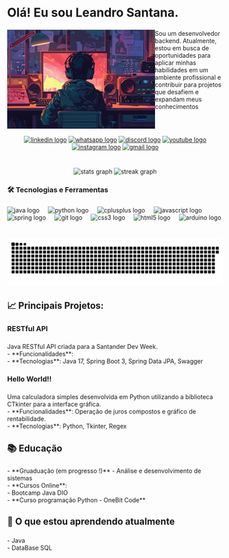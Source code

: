 <h1 align="left">Olá! Eu sou Leandro Santana.</h1>

###

<img align="left" height="230" src="img/imgProg.jpg"  />

###

<p align="left">Sou um desenvolvedor backend. Atualmente, estou em busca de oportunidades para aplicar minhas habilidades em um ambiente profissional e contribuir para projetos que desafiem e expandam meus conhecimentos</p>

###

<br clear="both">
<br>
<div align="center">
   <a href="https://www.linkedin.com/in/leandro-edvan/" target="_blank" ><img src="https://img.shields.io/static/v1?message=LinkedIn&logo=linkedin&label=&color=0077B5&logoColor=white&labelColor=&style=for-the-badge" height="32" alt="linkedin logo"  /></a>
  <a href="https://wa.me/71983968330" target="_blank"><img src="https://img.shields.io/static/v1?message=Whatsapp&logo=whatsapp&label=&color=25D366&logoColor=white&labelColor=&style=for-the-badge" height="32" alt="whatsapp logo"  /></a>
  <a href="" target="_blank"><img src="https://img.shields.io/static/v1?message=Discord&logo=discord&label=&color=7289DA&logoColor=white&labelColor=&style=for-the-badge" height="32" alt="discord logo"  /></a>
  <a href="" target="_blank"><img src="https://img.shields.io/static/v1?message=Youtube&logo=youtube&label=&color=FF0000&logoColor=white&labelColor=&style=for-the-badge" height="32" alt="youtube logo"  /></a>
  <a href="" target="_blank"><img src="https://img.shields.io/static/v1?message=Instagram&logo=instagram&label=&color=E4405F&logoColor=white&labelColor=&style=for-the-badge" height="32" alt="instagram logo"  /></a>
  <a href="" target="_blank"><img src="https://img.shields.io/static/v1?message=Gmail&logo=gmail&label=&color=D14836&logoColor=white&labelColor=&style=for-the-badge" height="32" alt="gmail logo"  /></a>
</div>

###

<br clear="both">

<div align="center">
  <img src="https://github-readme-stats.vercel.app/api?username=LeandroEdv&hide_title=false&hide_rank=false&show_icons=true&include_all_commits=true&count_private=true&disable_animations=false&theme=default&locale=en&hide_border=false" height="150" alt="stats graph"  />
  <img src="https://streak-stats.demolab.com?user=LeandroEdv&locale=en&mode=daily&theme=default&hide_border=false&border_radius=5" height="150" alt="streak graph"  />
</div>

###

<h3 align="left">🛠️ Tecnologias e Ferramentas</h3>

###

<div align="left">
  <img src="https://cdn.jsdelivr.net/gh/devicons/devicon/icons/java/java-original.svg" height="30" alt="java logo"  />
  <img width="12" />
  <img src="https://cdn.jsdelivr.net/gh/devicons/devicon/icons/python/python-original.svg" height="30" alt="python logo"  />
  <img width="12" />
  <img src="https://cdn.jsdelivr.net/gh/devicons/devicon/icons/cplusplus/cplusplus-original.svg" height="30" alt="cplusplus logo"  />
  <img width="12" />
  <img src="https://cdn.jsdelivr.net/gh/devicons/devicon/icons/javascript/javascript-original.svg" height="30" alt="javascript logo"  />
  <img width="12" />
  <img src="https://cdn.jsdelivr.net/gh/devicons/devicon/icons/spring/spring-original.svg" height="30" alt="spring logo"  />
  <img width="12" />
  <img src="https://cdn.jsdelivr.net/gh/devicons/devicon/icons/git/git-original.svg" height="30" alt="git logo"  />
  <img width="12" />
  <img src="https://cdn.jsdelivr.net/gh/devicons/devicon/icons/css3/css3-original.svg" height="30" alt="css3 logo"  />
  <img width="12" />
  <img src="https://cdn.jsdelivr.net/gh/devicons/devicon/icons/html5/html5-original.svg" height="30" alt="html5 logo"  />
  <img width="12" />
  <img src="https://cdn.jsdelivr.net/gh/devicons/devicon/icons/arduino/arduino-original.svg" height="30" alt="arduino logo"  />
</div>

###

<br clear="both">

<img src="https://raw.githubusercontent.com/LeandroEdv/LeandroEdv/output/snake.svg" alt="Snake animation" />

###

<h2 align="left">📈 Principais Projetos:</h2>

###

<h3 align="left">RESTful API</h3>

###

<p align="left">Java RESTful API criada para a Santander Dev Week.<br>- **Funcionalidades**: <br>- **Tecnologias**: Java 17, Spring Boot 3, Spring Data JPA, Swagger</p>

###

<h3 align="left">Hello World!!</h3>

###

<p align="left">Uma calculadora simples desenvolvida em Python utilizando a biblioteca CTkinter para a interface gráfica.<br>- **Funcionalidades**: Operação de juros compostos e gráfico de rentabilidade.<br>- **Tecnologias**: Python, Tkinter, Regex</p>

###

<h2 align="left">📚 Educação</h2>

###

<p align="left">- **Gruaduação (em progresso !)** -  Análise e desenvolvimento de sistemas<br>- **Cursos Online**:<br>  - Bootcamp Java DIO<br>  - **Curso programação Python - OneBit Code**</p>

###

<h2 align="left">🌱 O que estou aprendendo atualmente</h2>

###

<p align="left">- Java<br>- DataBase SQL</p>

###
